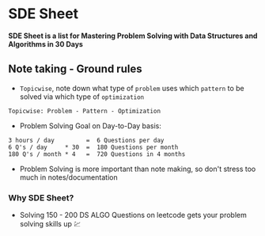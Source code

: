 # SDE Sheet

**SDE Sheet is a list for Mastering Problem Solving with Data Structures and Algorithms in 30 Days**

## Note taking - Ground rules

- `Topicwise`, note down what type of `problem` uses which `pattern` to be solved via which type of `optimization`
```
Topicwise: Problem - Pattern - Optimization
```
- Problem Solving Goal on Day-to-Day basis: 
```
3 hours / day         =  6 Questions per day
6 Q's / day     * 30  =  180 Questions per month
180 Q's / month * 4   =  720 Questions in 4 months
```
- Problem Solving is more important than note making, so don't stress too much in notes/documentation

### Why SDE Sheet?

- Solving 150 - 200 DS ALGO Questions on leetcode gets your problem solving skills up 💹
